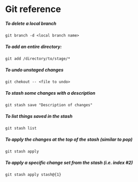 Git reference 
===========

##### To delete a local branch
`git branch -d <local branch name>`

##### To add an entire directory:
`git add /directory/to/stage/*`

##### To undo unstaged changes
`git chekout -- <file to undo>`

##### To stash some changes with a description
`git stash save "Description of changes"`

##### To list things saved in the stash
`git stash list`

##### To apply the changes at the top of the stash (similar to pop)
`git stash apply`

##### To apply a specific change set from the stash (i.e. index #2)
`git stash apply stash@{1}`
